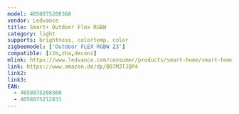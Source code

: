 ```yaml
---
model: 4058075208360
vendor: Ledvance
title: Smart+ Outdoor Flex RGBW
category: light
supports: brightness, colortemp, color
zigbeemodel: ['Outdoor FLEX RGBW Z3']
compatible: [z2m,zha,deconz]
mlink: https://www.ledvance.com/consumer/products/smart-home/smart-home-products-with-zigbee-technology/smart-home-luminaires/outdoor-luminaires/flexible-led-strips-for-outdoor-use-with-zigbee-technology-c6418?productId=107209
link: https://www.amazon.de/dp/B07MJTJQP4
link2: 
link3: 
EAN:
  - 4058075208360
  - 4058075212831
---
```

